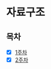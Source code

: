 # 자료구조

## 목차

* [x] [1주차](https://github.com/strongest-study-in-the-earth/cs2023/blob/main/OperationSystem/week_11.md)
* [x] [2주차](https://github.com/strongest-study-in-the-earth/cs2023/blob/main/OperationSystem/week_12.md)
